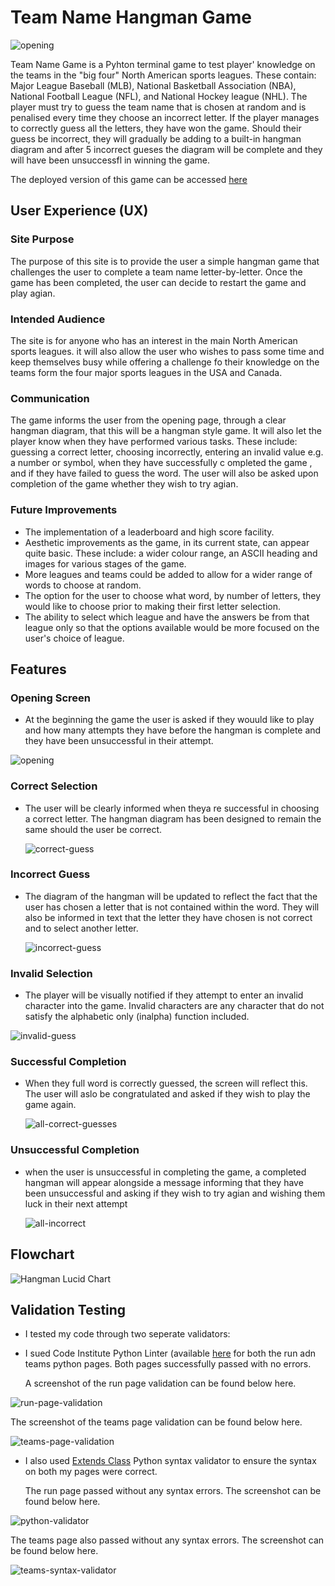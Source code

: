 # Team Name Hangman Game

![opening](https://github.com/user-attachments/assets/2d1b2fd4-3e52-4e15-b1d1-6f7e5c8b3d9c)

Team Name Game is a Pyhton terminal game to test player' knowledge on the teams in the "big four" North American sports leagues. These contain: Major League Baseball (MLB), National Basketball Association (NBA), National Football League (NFL), and National Hockey league (NHL).
The player must try to guess the team name that is chosen at random and is penalised every time they choose an incorrect letter. If the player manages to correctly guess all the letters, they have won the game. Should their guess be incorrect, they will gradually be adding to a built-in hangman diagram and after 5 incorrect gueses the diagram will be complete and they will have been unsuccessfl in winning the game.

The deployed version of this game can be accessed [here](https://team-name-hangman-game-f7bfa00d8815.herokuapp.com/)

## User Experience (UX)

### Site Purpose

The purpose of this site is to provide the user a simple hangman game that challenges the user to complete a team name letter-by-letter. Once the game has been completed, the user can decide to restart the game and play agian.


### Intended Audience

The site is for anyone who has an interest in the main North American sports leagues. it will also allow the user who wishes to pass some time and keep themselves busy while offering a challenge fo their knowledge on the teams form the four major sports leagues in the USA and Canada.

### Communication

The game informs the user from the opening page, through a clear hangman diagram, that this will be a hangman style game. It will also let the player know when they have performed various tasks. These include: guessing a correct letter, choosing incorrectly, entering an invalid value e.g. a number or symbol, when they have successfully c ompleted the game , and if they have failed to guess the word. The user will also be asked upon completion of the game whether they wish to try agian.

### Future Improvements

* The implementation of a leaderboard and high score facility.
* Aesthetic improvements as the game, in its current state, can appear quite basic. These include: a wider colour range, an ASCII heading and images for various stages of the game.
* More leagues and teams could be added to allow for a wider range of words to choose at random.
* The option for the user to choose what word, by number of letters, they would like to choose prior to making their first letter selection.
* The ability to select which league and have the answers be from that league only so that the options available would be more focused on the user's choice of league.

## Features

### Opening Screen

* At the beginning the game the user is asked if they wouuld like to play and how many attempts they have before the hangman is complete and they have been unsuccessful in their attempt.

![opening](https://github.com/user-attachments/assets/b238a5e5-1db1-4d68-8cd1-6f6d13d8c9ea)

### Correct Selection

* The user will be clearly informed when theya re successful in choosing a correct letter. The hangman diagram has been designed to remain the same should the user be correct.

  ![correct-guess](https://github.com/user-attachments/assets/df1ffef4-850b-4d41-ad5a-ceda94711db1)

### Incorrect Guess

* The diagram of the hangman will be updated to reflect the fact that the user has chosen a letter that is not contained within the word. They will also be informed in text that the letter they have chosen is not correct and to select another letter.

  ![incorrect-guess](https://github.com/user-attachments/assets/1bbc8bbf-d6b4-4a3a-8af2-d25ecc770635)

### Invalid Selection

* The player will be visually notified if they attempt to enter an invalid character into the game. Invalid characters are any character that do not satisfy the alphabetic only (inalpha) function included.

![invalid-guess](https://github.com/user-attachments/assets/6b973cf4-3be8-42f3-a00f-af06203f950c)

### Successful Completion

* When they full word is correctly guessed, the screen will reflect this. The user will aslo be congratulated and asked if they wish to play the game again.

  ![all-correct-guesses](https://github.com/user-attachments/assets/06b7c7d3-ef62-4863-a64b-aa820f6acaa0)

### Unsuccessful Completion

* when the user is unsuccessful in completing the game, a completed hangman will appear alongside a message informing that they have been unsuccessful and asking if they wish to try agian and wishing them luck in their next attempt
  
  ![all-incorrect](https://github.com/user-attachments/assets/453a13e7-3f4f-40fd-9fb4-1adbe579e2c9)

## Flowchart

![Hangman Lucid Chart](https://github.com/user-attachments/assets/0882030d-65f2-4b48-be24-2cd9124a1cdb)

## Validation Testing

* I tested my code through two seperate validators:

* I sued Code Institute Python Linter (available [here](https://pep8ci.herokuapp.com/#) for both the run adn teams python pages. Both pages successfully passed with no errors.

  A screenshot of the run page validation can be found below here.

![run-page-validation](https://github.com/user-attachments/assets/947df624-fd7f-4060-80dd-ff1b71ed3cf7)

  The screenshot of the teams page validation can be found below here.

![teams-page-validation](https://github.com/user-attachments/assets/a922b956-0721-46fc-8441-ccd3db639a74)

* I also used [Extends Class](https://extendsclass.com/python-tester.html) Python syntax validator to ensure the syntax on both my pages were correct.

  The run page passed without any syntax errors. The screenshot can be found below here.

![python-validator](https://github.com/user-attachments/assets/a0a9fb1a-78d0-41d6-b30a-672d5afc54cd)

  The teams page also passed without any syntax errors. The screenshot can be found below here.

![teams-syntax-validator](https://github.com/user-attachments/assets/5973a002-5090-48ec-84b1-4434ac63ff31)







